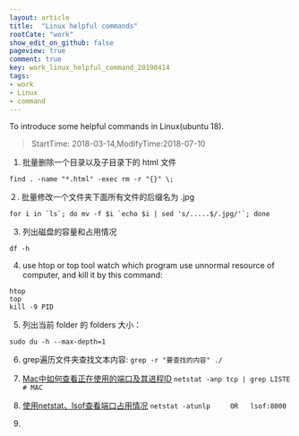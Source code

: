 ```yaml
---
layout: article
title:  "Linux helpful commands"
rootCate: "work"
show_edit_on_github: false
pageview: true
comment: true
key: work_linux_helpful_command_20190414
tags:
- work
- Linux
- command
---
```


To introduce some helpful commands in Linux(ubuntu 18).

<!---more--->

> StartTime: 2018-03-14,ModifyTime:2018-07-10

1. 批量删除一个目录以及子目录下的 html 文件
 ```
 find . -name "*.html" -exec rm -r "{}" \;
 ```

２. 批量修改一个文件夹下面所有文件的后缀名为 .jpg
```
for i in `ls`; do mv -f $i `echo $i | sed 's/.....$/.jpg/'`; done
```

3. 列出磁盘的容量和占用情况
```
df -h
 ```
4. use htop or top tool watch which program use unnormal resource of computer, and kill it by this command:
```
htop
top
kill -9 PID
```
5. 列出当前 folder 的 folders 大小：
```
sudo du -h --max-depth=1
```

6. grep遍历文件夹查找文本内容:
`grep -r "要查找的内容" ./`

7. [Mac中如何查看正在使用的端口及其进程ID](https://www.crifan.com/mac_check_view_using_port_and_process_id/) `netstat -anp tcp | grep LISTE # MAC`

8. [使用netstat、lsof查看端口占用情况](http://lazybios.com/2015/03/netstat-notes/) `netstat -atunlp     OR   lsof:8000`

9. 